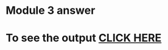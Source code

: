 # Module 3 answer
# To see the output [CLICK HERE](https://Suganthtt.github.io/coursera-test/mod3_solution/index.html)

